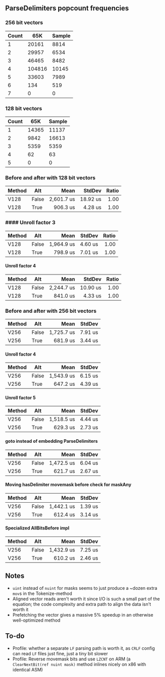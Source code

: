 ## ParseDelimiters popcount frequencies

### 256 bit vectors
| Count | 65K    | Sample |
| ----- | ------ | ------ |
| 1     | 20161  | 8814   |
| 2     | 29957  | 6534   |
| 3     | 46465  | 8482   |
| 4     | 104816 | 10145  |
| 5     | 33603  | 7989   |
| 6     | 134    | 519    |
| 7     | 0      | 0      |

### 128 bit vectors
| Count | 65K   | Sample |
| ----- | ----- | ------ |
| 1     | 14365 | 11137  |
| 2     | 9842  | 16613  |
| 3     | 5359  | 5359   |
| 4     | 62    | 63     |
| 5     | 0     | 0      |

### Before and after with 128 bit vectors

| Method | Alt   |       Mean |   StdDev | Ratio |
| ------ | ----- | ---------: | -------: | ----: |
| V128   | False | 2,601.7 us | 18.92 us |  1.00 |
| V128   | True  |   906.3 us |  4.28 us |  1.00 |

### #### Unroll factor 3
| Method | Alt   |       Mean |  StdDev | Ratio |
| ------ | ----- | ---------: | ------: | ----: |
| V128   | False | 1,964.9 us | 4.60 us |  1.00 |
| V128   | True  |   798.9 us | 7.01 us |  1.00 |

#### Unroll factor 4
 | Method | Alt   |       Mean |   StdDev | Ratio |
 | ------ | ----- | ---------: | -------: | ----: |
 | V128   | False | 2,244.7 us | 10.90 us |  1.00 |
 | V128   | True  |   841.0 us |  4.33 us |  1.00 |

### Before and after with 256 bit vectors
| Method | Alt   |       Mean |  StdDev |
| ------ | ----- | ---------: | ------: |
| V256   | False | 1,725.7 us | 7.91 us |
| V256   | True  |   681.9 us | 3.44 us |

#### Unroll factor 4
| Method | Alt   |       Mean |  StdDev |
| ------ | ----- | ---------: | ------: |
| V256   | False | 1,543.9 us | 6.15 us |
| V256   | True  |   647.2 us | 4.39 us |

#### Unroll factor 5
| Method | Alt   |       Mean |  StdDev |
| ------ | ----- | ---------: | ------: |
| V256   | False | 1,518.5 us | 4.44 us |
| V256   | True  |   629.3 us | 2.73 us |

#### goto instead of embedding ParseDelimiters

| Method | Alt   |       Mean |  StdDev |
| ------ | ----- | ---------: | ------: |
| V256   | False | 1,472.5 us | 6.04 us |
| V256   | True  |   621.7 us | 2.67 us |

#### Moving hasDelimiter movemask before check for maskAny

| Method | Alt   |       Mean |  StdDev |
| ------ | ----- | ---------: | ------: |
| V256   | False | 1,442.1 us | 1.39 us |
| V256   | True  |   612.4 us | 3.14 us |

#### Specialized AllBitsBefore impl
| Method | Alt   |       Mean |  StdDev |
| ------ | ----- | ---------: | ------: |
| V256   | False | 1,432.9 us | 7.25 us |
| V256   | True  |   610.2 us | 2.46 us |

## Notes

- `uint` instead of `nuint` for masks seems to just produce a ~dozen extra `mov`s in the Tokenize-method
- Aligned vector reads aren't worth it since I/O is such a small part of the equation; the code complexity and extra path to align the data isn't worth it
- Prefetching the vector gives a massive 5% speedup in an otherwise well-optimized method

## To-do

- Profile: whether a separate `LF` parsing path is worth it, as `CRLF` config can read `LF` files just fine, just a tiny bit slower
- Profile: Reverse movemask bits and use `LZCNT` on ARM (a `ClearNextBit(ref nuint mask)` method inlines nicely on x86 with identical ASM)
